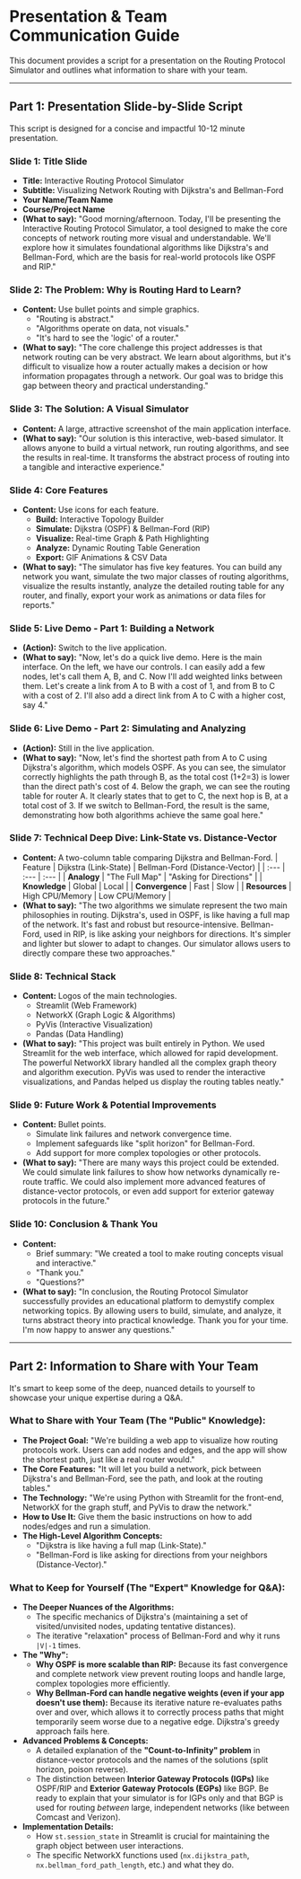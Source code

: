 # Presentation & Team Communication Guide

This document provides a script for a presentation on the Routing Protocol Simulator and outlines what information to share with your team.

---

## Part 1: Presentation Slide-by-Slide Script

This script is designed for a concise and impactful 10-12 minute presentation.

### **Slide 1: Title Slide**
*   **Title:** Interactive Routing Protocol Simulator
*   **Subtitle:** Visualizing Network Routing with Dijkstra's and Bellman-Ford
*   **Your Name/Team Name**
*   **Course/Project Name**
*   **(What to say):** "Good morning/afternoon. Today, I'll be presenting the Interactive Routing Protocol Simulator, a tool designed to make the core concepts of network routing more visual and understandable. We'll explore how it simulates foundational algorithms like Dijkstra's and Bellman-Ford, which are the basis for real-world protocols like OSPF and RIP."

### **Slide 2: The Problem: Why is Routing Hard to Learn?**
*   **Content:** Use bullet points and simple graphics.
    *   "Routing is abstract."
    *   "Algorithms operate on data, not visuals."
    *   "It's hard to see the 'logic' of a router."
*   **(What to say):** "The core challenge this project addresses is that network routing can be very abstract. We learn about algorithms, but it's difficult to visualize how a router actually makes a decision or how information propagates through a network. Our goal was to bridge this gap between theory and practical understanding."

### **Slide 3: The Solution: A Visual Simulator**
*   **Content:** A large, attractive screenshot of the main application interface.
*   **(What to say):** "Our solution is this interactive, web-based simulator. It allows anyone to build a virtual network, run routing algorithms, and see the results in real-time. It transforms the abstract process of routing into a tangible and interactive experience."

### **Slide 4: Core Features**
*   **Content:** Use icons for each feature.
    *   **Build:** Interactive Topology Builder
    *   **Simulate:** Dijkstra (OSPF) & Bellman-Ford (RIP)
    *   **Visualize:** Real-time Graph & Path Highlighting
    *   **Analyze:** Dynamic Routing Table Generation
    *   **Export:** GIF Animations & CSV Data
*   **(What to say):** "The simulator has five key features. You can build any network you want, simulate the two major classes of routing algorithms, visualize the results instantly, analyze the detailed routing table for any router, and finally, export your work as animations or data files for reports."

### **Slide 5: Live Demo - Part 1: Building a Network**
*   **(Action):** Switch to the live application.
*   **(What to say):** "Now, let's do a quick live demo. Here is the main interface. On the left, we have our controls. I can easily add a few nodes, let's call them A, B, and C. Now I'll add weighted links between them. Let's create a link from A to B with a cost of 1, and from B to C with a cost of 2. I'll also add a direct link from A to C with a higher cost, say 4."

### **Slide 6: Live Demo - Part 2: Simulating and Analyzing**
*   **(Action):** Still in the live application.
*   **(What to say):** "Now, let's find the shortest path from A to C using Dijkstra's algorithm, which models OSPF. As you can see, the simulator correctly highlights the path through B, as the total cost (1+2=3) is lower than the direct path's cost of 4. Below the graph, we can see the routing table for router A. It clearly states that to get to C, the next hop is B, at a total cost of 3. If we switch to Bellman-Ford, the result is the same, demonstrating how both algorithms achieve the same goal here."

### **Slide 7: Technical Deep Dive: Link-State vs. Distance-Vector**
*   **Content:** A two-column table comparing Dijkstra and Bellman-Ford.
| Feature | Dijkstra (Link-State) | Bellman-Ford (Distance-Vector) |
| :--- | :--- | :--- |
| **Analogy** | "The Full Map" | "Asking for Directions" |
| **Knowledge** | Global | Local |
| **Convergence** | Fast | Slow |
| **Resources** | High CPU/Memory | Low CPU/Memory |
*   **(What to say):** "The two algorithms we simulate represent the two main philosophies in routing. Dijkstra's, used in OSPF, is like having a full map of the network. It's fast and robust but resource-intensive. Bellman-Ford, used in RIP, is like asking your neighbors for directions. It's simpler and lighter but slower to adapt to changes. Our simulator allows users to directly compare these two approaches."

### **Slide 8: Technical Stack**
*   **Content:** Logos of the main technologies.
    *   Streamlit (Web Framework)
    *   NetworkX (Graph Logic & Algorithms)
    *   PyVis (Interactive Visualization)
    *   Pandas (Data Handling)
*   **(What to say):** "This project was built entirely in Python. We used Streamlit for the web interface, which allowed for rapid development. The powerful NetworkX library handled all the complex graph theory and algorithm execution. PyVis was used to render the interactive visualizations, and Pandas helped us display the routing tables neatly."

### **Slide 9: Future Work & Potential Improvements**
*   **Content:** Bullet points.
    *   Simulate link failures and network convergence time.
    *   Implement safeguards like "split horizon" for Bellman-Ford.
    *   Add support for more complex topologies or other protocols.
*   **(What to say):** "There are many ways this project could be extended. We could simulate link failures to show how networks dynamically re-route traffic. We could also implement more advanced features of distance-vector protocols, or even add support for exterior gateway protocols in the future."

### **Slide 10: Conclusion & Thank You**
*   **Content:**
    *   Brief summary: "We created a tool to make routing concepts visual and interactive."
    *   "Thank you."
    *   "Questions?"
*   **(What to say):** "In conclusion, the Routing Protocol Simulator successfully provides an educational platform to demystify complex networking topics. By allowing users to build, simulate, and analyze, it turns abstract theory into practical knowledge. Thank you for your time. I'm now happy to answer any questions."

---

## Part 2: Information to Share with Your Team

It's smart to keep some of the deep, nuanced details to yourself to showcase your unique expertise during a Q&A.

### **What to Share with Your Team (The "Public" Knowledge):**

*   **The Project Goal:** "We're building a web app to visualize how routing protocols work. Users can add nodes and edges, and the app will show the shortest path, just like a real router would."
*   **The Core Features:** "It will let you build a network, pick between Dijkstra's and Bellman-Ford, see the path, and look at the routing tables."
*   **The Technology:** "We're using Python with Streamlit for the front-end, NetworkX for the graph stuff, and PyVis to draw the network."
*   **How to Use It:** Give them the basic instructions on how to add nodes/edges and run a simulation.
*   **The High-Level Algorithm Concepts:**
    *   "Dijkstra is like having a full map (Link-State)."
    *   "Bellman-Ford is like asking for directions from your neighbors (Distance-Vector)."

### **What to Keep for Yourself (The "Expert" Knowledge for Q&A):**

*   **The Deeper Nuances of the Algorithms:**
    *   The specific mechanics of Dijkstra's (maintaining a set of visited/unvisited nodes, updating tentative distances).
    *   The iterative "relaxation" process of Bellman-Ford and why it runs `|V|-1` times.
*   **The "Why":**
    *   **Why OSPF is more scalable than RIP:** Because its fast convergence and complete network view prevent routing loops and handle large, complex topologies more efficiently.
    *   **Why Bellman-Ford can handle negative weights (even if your app doesn't use them):** Because its iterative nature re-evaluates paths over and over, which allows it to correctly process paths that might temporarily seem worse due to a negative edge. Dijkstra's greedy approach fails here.
*   **Advanced Problems & Concepts:**
    *   A detailed explanation of the **"Count-to-Infinity" problem** in distance-vector protocols and the names of the solutions (split horizon, poison reverse).
    *   The distinction between **Interior Gateway Protocols (IGPs)** like OSPF/RIP and **Exterior Gateway Protocols (EGPs)** like BGP. Be ready to explain that your simulator is for IGPs only and that BGP is used for routing *between* large, independent networks (like between Comcast and Verizon).
*   **Implementation Details:**
    *   How `st.session_state` in Streamlit is crucial for maintaining the graph object between user interactions.
    - The specific NetworkX functions used (`nx.dijkstra_path`, `nx.bellman_ford_path_length`, etc.) and what they do.
